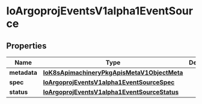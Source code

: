 
# IoArgoprojEventsV1alpha1EventSource

## Properties
Name | Type | Description | Notes
------------ | ------------- | ------------- | -------------
**metadata** | [**IoK8sApimachineryPkgApisMetaV1ObjectMeta**](IoK8sApimachineryPkgApisMetaV1ObjectMeta.md) |  |  [optional]
**spec** | [**IoArgoprojEventsV1alpha1EventSourceSpec**](IoArgoprojEventsV1alpha1EventSourceSpec.md) |  |  [optional]
**status** | [**IoArgoprojEventsV1alpha1EventSourceStatus**](IoArgoprojEventsV1alpha1EventSourceStatus.md) |  |  [optional]



